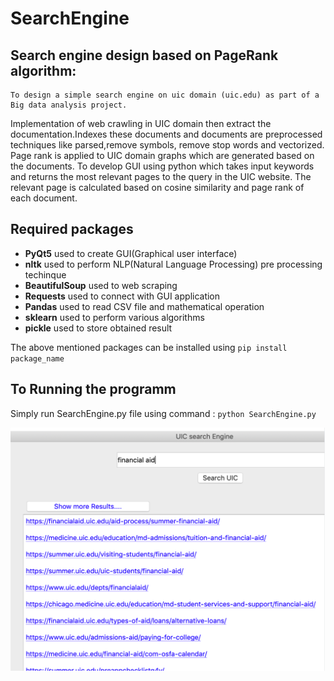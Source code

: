 # SearchEngine


## Search engine design based on PageRank algorithm:  

	To design a simple search engine on uic domain (uic.edu) as part of a Big data analysis project.
  Implementation of web crawling in UIC domain then extract the documentation.Indexes these documents and documents are preprocessed techniques like parsed,remove symbols, remove stop words and vectorized. 
  Page rank is applied to UIC domain graphs which are generated based on the documents. 
  To develop GUI using python which takes input keywords and returns the most relevant pages to the query in the UIC website. 
  The relevant page is calculated based on cosine similarity and page rank of each document.
## Required packages

- **PyQt5** used to create GUI(Graphical user interface)
- **nltk** used to perform NLP(Natural Language Processing) pre processing techinque
- **BeautifulSoup** used to web scraping 
- **Requests** used to connect with GUI application
- **Pandas** used to read CSV file and mathematical operation
- **sklearn** used to perform various algorithms 
- **pickle** used to store obtained result

The above mentioned packages can be installed using `pip install package_name`

## To Running the programm

Simply run SearchEngine.py file using command :
      `python SearchEngine.py`


![Output](gui.PNG)

      
